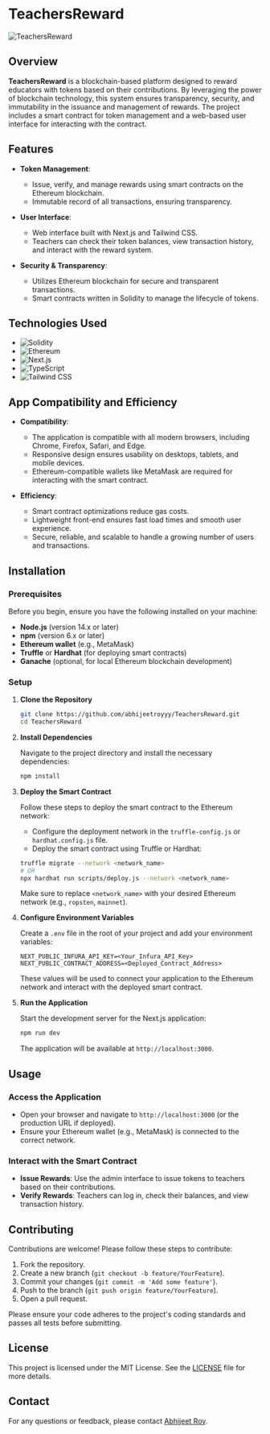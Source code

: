 
# TeachersReward

![TeachersReward](https://github.com/user-attachments/assets/3edebe3f-5516-46b3-8ded-15d4e4a4765d)

## Overview

**TeachersReward** is a blockchain-based platform designed to reward educators with tokens based on their contributions. By leveraging the power of blockchain technology, this system ensures transparency, security, and immutability in the issuance and management of rewards. The project includes a smart contract for token management and a web-based user interface for interacting with the contract.

## Features

- **Token Management**: 
  - Issue, verify, and manage rewards using smart contracts on the Ethereum blockchain.
  - Immutable record of all transactions, ensuring transparency.
  
- **User Interface**:
  - Web interface built with Next.js and Tailwind CSS.
  - Teachers can check their token balances, view transaction history, and interact with the reward system.
  
- **Security & Transparency**:
  - Utilizes Ethereum blockchain for secure and transparent transactions.
  - Smart contracts written in Solidity to manage the lifecycle of tokens.

## Technologies Used

- ![Solidity](https://img.shields.io/badge/Solidity-363636?style=for-the-badge&logo=solidity&logoColor=white)
- ![Ethereum](https://img.shields.io/badge/Ethereum-3C3C3D?style=for-the-badge&logo=ethereum&logoColor=white)
- ![Next.js](https://img.shields.io/badge/Next.js-000000?style=for-the-badge&logo=nextdotjs&logoColor=white)
- ![TypeScript](https://img.shields.io/badge/TypeScript-007ACC?style=for-the-badge&logo=typescript&logoColor=white)
- ![Tailwind CSS](https://img.shields.io/badge/Tailwind_CSS-38B2AC?style=for-the-badge&logo=tailwind-css&logoColor=white)

## App Compatibility and Efficiency

- **Compatibility**:
  - The application is compatible with all modern browsers, including Chrome, Firefox, Safari, and Edge.
  - Responsive design ensures usability on desktops, tablets, and mobile devices.
  - Ethereum-compatible wallets like MetaMask are required for interacting with the smart contract.

- **Efficiency**:
  - Smart contract optimizations reduce gas costs.
  - Lightweight front-end ensures fast load times and smooth user experience.
  - Secure, reliable, and scalable to handle a growing number of users and transactions.

## Installation

### Prerequisites

Before you begin, ensure you have the following installed on your machine:

- **Node.js** (version 14.x or later)
- **npm** (version 6.x or later)
- **Ethereum wallet** (e.g., MetaMask)
- **Truffle** or **Hardhat** (for deploying smart contracts)
- **Ganache** (optional, for local Ethereum blockchain development)

### Setup

1. **Clone the Repository**

   ```bash
   git clone https://github.com/abhijeetroyyy/TeachersReward.git
   cd TeachersReward
   ```

2. **Install Dependencies**

   Navigate to the project directory and install the necessary dependencies:

   ```bash
   npm install
   ```

3. **Deploy the Smart Contract**

   Follow these steps to deploy the smart contract to the Ethereum network:

   - Configure the deployment network in the `truffle-config.js` or `hardhat.config.js` file.
   - Deploy the smart contract using Truffle or Hardhat:

   ```bash
   truffle migrate --network <network_name>
   # OR
   npx hardhat run scripts/deploy.js --network <network_name>
   ```

   Make sure to replace `<network_name>` with your desired Ethereum network (e.g., `ropsten`, `mainnet`).

4. **Configure Environment Variables**

   Create a `.env` file in the root of your project and add your environment variables:

   ```env
   NEXT_PUBLIC_INFURA_API_KEY=<Your_Infura_API_Key>
   NEXT_PUBLIC_CONTRACT_ADDRESS=<Deployed_Contract_Address>
   ```

   These values will be used to connect your application to the Ethereum network and interact with the deployed smart contract.

5. **Run the Application**

   Start the development server for the Next.js application:

   ```bash
   npm run dev
   ```

   The application will be available at `http://localhost:3000`.

## Usage

### Access the Application

- Open your browser and navigate to `http://localhost:3000` (or the production URL if deployed).
- Ensure your Ethereum wallet (e.g., MetaMask) is connected to the correct network.

### Interact with the Smart Contract

- **Issue Rewards**: Use the admin interface to issue tokens to teachers based on their contributions.
- **Verify Rewards**: Teachers can log in, check their balances, and view transaction history.

## Contributing

Contributions are welcome! Please follow these steps to contribute:

1. Fork the repository.
2. Create a new branch (`git checkout -b feature/YourFeature`).
3. Commit your changes (`git commit -m 'Add some feature'`).
4. Push to the branch (`git push origin feature/YourFeature`).
5. Open a pull request.

Please ensure your code adheres to the project's coding standards and passes all tests before submitting.

## License

This project is licensed under the MIT License. See the [LICENSE](LICENSE) file for more details.

## Contact

For any questions or feedback, please contact [Abhijeet Roy](mailto:abhijeetroy@example.com).

